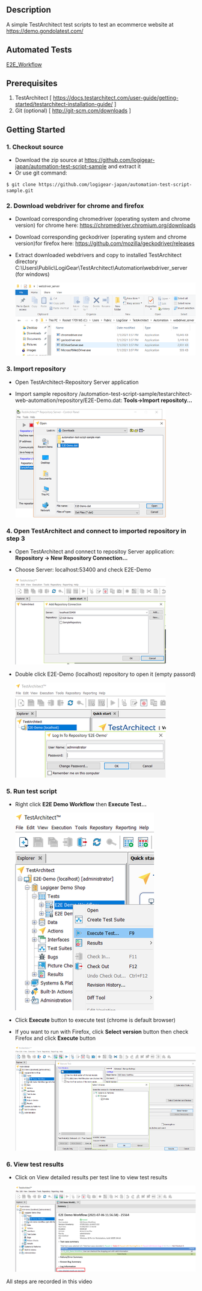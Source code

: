 ## Description
A simple TestArchitect test scripts to test an ecommerce website at https://demo.gondolatest.com/

## Automated Tests
[E2E_Workflow](./E2E_Workflow.md)

## Prerequisites
1.  TestArchitect [ https://docs.testarchitect.com/user-guide/getting-started/testarchitect-installation-guide/ ]
2.  Git (optional) [ http://git-scm.com/downloads ]

## Getting Started

### 1. Checkout source 
   - Download the zip source at https://github.com/logigear-japan/automation-test-script-sample and extract it
   - Or use git command: 
   ```console
   $ git clone https://github.com/logigear-japan/automation-test-script-sample.git
   ```

### 2. Download webdriver for chrome and firefox
- Download corresponding chromedriver (operating system and chrome version) for chrome here: https://chromedriver.chromium.org/downloads
- Download corresponding geckodriver (operating system and chrome version)for firefox here: https://github.com/mozilla/geckodriver/releases
- Extract downloaded webdrivers and copy to installed TestArchitect directory C:\Users\Public\LogiGear\TestArchitect\Automation\webdriver_server (for windows)
  
  ![](./images/webdriver_location.png)

### 3. Import repository 
- Open TestArchitect-Repository Server application
- Import sample repository /automation-test-script-sample/testarchitect-web-automation/repository/E2E-Demo.dat: **Tools->Import repositoty...**
  
  ![](./images/repository.png)  

### 4. Open TestArchitect and connect to imported repository in step 3
- Open TestArchitect and connect to repositoy Server application: **Repository -> New Repository Connection...**
- Choose  Server: localhost:53400 and check E2E-Demo
  
  ![](./images/connect_repository.png)
- Double click E2E-Demo (localhost) repository to open it (empty passord)
  
  ![](./images/open_repository.png)  

### 5. Run test script
- Right click **E2E Demo Workflow** then **Execute Test...**
  
  ![](./images/run_ta.png)
- Click **Execute** button to execute test (chrome is default browser)
- If you want to run with Firefox, click **Select version** button then check Firefox and click **Execute** button
  
  ![](./images/select_firefox.png)

### 6. View test results
- Click on View detailed results per test line to view test results
  
  ![](./images/results.png)

All steps are recorded in this video